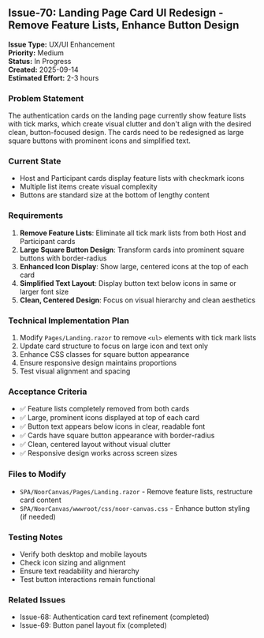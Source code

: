 ## Issue-70: Landing Page Card UI Redesign - Remove Feature Lists, Enhance Button Design

**Issue Type:** UX/UI Enhancement  
**Priority:** Medium  
**Status:** In Progress  
**Created:** 2025-09-14  
**Estimated Effort:** 2-3 hours  

### Problem Statement
The authentication cards on the landing page currently show feature lists with tick marks, which create visual clutter and don't align with the desired clean, button-focused design. The cards need to be redesigned as large square buttons with prominent icons and simplified text.

### Current State
- Host and Participant cards display feature lists with checkmark icons
- Multiple list items create visual complexity
- Buttons are standard size at the bottom of lengthy content

### Requirements
1. **Remove Feature Lists**: Eliminate all tick mark lists from both Host and Participant cards
2. **Large Square Button Design**: Transform cards into prominent square buttons with border-radius
3. **Enhanced Icon Display**: Show large, centered icons at the top of each card
4. **Simplified Text Layout**: Display button text below icons in same or larger font size
5. **Clean, Centered Design**: Focus on visual hierarchy and clean aesthetics

### Technical Implementation Plan
1. Modify `Pages/Landing.razor` to remove `<ul>` elements with tick mark lists
2. Update card structure to focus on large icon and text only
3. Enhance CSS classes for square button appearance
4. Ensure responsive design maintains proportions
5. Test visual alignment and spacing

### Acceptance Criteria
- ✅ Feature lists completely removed from both cards
- ✅ Large, prominent icons displayed at top of each card
- ✅ Button text appears below icons in clear, readable font
- ✅ Cards have square button appearance with border-radius
- ✅ Clean, centered layout without visual clutter
- ✅ Responsive design works across screen sizes

### Files to Modify
- `SPA/NoorCanvas/Pages/Landing.razor` - Remove feature lists, restructure card content
- `SPA/NoorCanvas/wwwroot/css/noor-canvas.css` - Enhance button styling (if needed)

### Testing Notes
- Verify both desktop and mobile layouts
- Check icon sizing and alignment
- Ensure text readability and hierarchy
- Test button interactions remain functional

### Related Issues
- Issue-68: Authentication card text refinement (completed)
- Issue-69: Button panel layout fix (completed)
